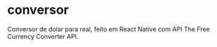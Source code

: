 # conversor
Conversor de dolar para real, feito em React Native com API The Free Currency Converter API. 
